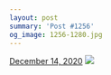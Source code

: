 ```yaml
---
layout: post
summary: 'Post #1256'
og_image: 1256-1280.jpg
---
```


<p>
  <time>
    <a href="/1256">December 14, 2020</a>
  </time>
  <a href="/1256">
    <img src="{{ site.assets_url }}/1256-640.jpg" srcset="{{ site.assets_url }}/1256-320.jpg 320w, {{ site.assets_url }}/1256-640.jpg 640w, {{ site.assets_url }}/1256-960.jpg 960w, {{ site.assets_url }}/1256-1280.jpg 1280w" sizes="(min-width: 700px) 50vw, calc(100vw - 2rem)" />
  </a>
</p>

